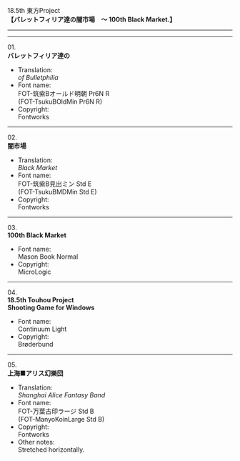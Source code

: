 18.5th 東方Project  
**【バレットフィリア達の闇市場　〜 100th Black Market.】**

---  
---

01\.  
**バレットフィリア達の**  
  - Translation:  
*of Bulletphilia*
  - Font name:  
FOT-筑紫Bオールド明朝 Pr6N R  
(FOT-TsukuBOldMin Pr6N R)
  - Copyright:  
Fontworks

---

02\.  
**闇市場**
  - Translation:  
*Black Market*
  - Font name:  
FOT-筑紫B見出ミン Std E  
(FOT-TsukuBMDMin Std E)
  - Copyright:  
Fontworks

---

03\.  
**100th Black Market**
  - Font name:  
Mason Book Normal
  - Copyright:  
MicroLogic

---

04\.  
**18.5th Touhou Project**  
**Shooting Game for Windows**
  - Font name:  
Continuum Light
  - Copyright:  
Brøderbund

---

05\.  
**上海■アリス幻樂団**
  - Translation:  
*Shanghai Alice Fantasy Band*
  - Font name:  
FOT-万葉古印ラージ Std B  
(FOT-ManyoKoinLarge Std B)
  - Copyright:  
Fontworks
  - Other notes:  
Stretched horizontally.
